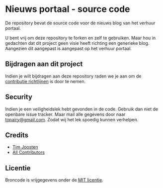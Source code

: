 # Nieuws portaal - source code 

De repository bevat de source code voor de nieuws blog van het verhuur portaal. 

U bent vrij om deze repository te forken en zelf te gebruiken. Maar hou in gedachten dat dit project geen visie heeft richting een generieke blog. Aangezien dit aangepast is aangepast op het verhuur portaal. 

## Bijdragen aan dit project 

Indien je wilt bijdragen aan deze repository raden we je aan om de [contributie richtlijnen](CONTIBUTING.md) is door te nemen. 

## Security 

Indien je een veiligheidslek hebt gevonden in de code. Gebruik dan niet de openbare issue tracker. Maar mail alle gegevens door naar [topairy@gmail.com](topairy@gmail.com).
Zodat wij het lek spoedig kunnen verhelpen. 

## Credits 

- [Tim Joosten](https://github.com/Tjoosten)
- [All Contributors](../../contributors)

## Licentie 

Broncode is vrijgegevens onder de [MIT licentie](LICENSE.md).
